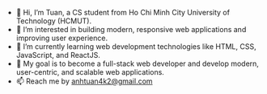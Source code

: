 - 👋 Hi, I’m Tuan, a CS student from Ho Chi Minh City University of Technology (HCMUT).
- 👀 I’m interested in building modern, responsive web applications and improving user experience.  
- 🌱 I’m currently learning web development technologies like HTML, CSS, JavaScript, and ReactJS.
- 🎯 My goal is to become a full-stack web developer and develop modern, user-centric, and scalable web applications.
- 📫 Reach me by anhtuan4k2@gmail.com
<!---
tunannh/tunannh is a ✨ special ✨ repository because its `README.md` (this file) appears on your GitHub profile.
You can click the Preview link to take a look at your changes.
--->
